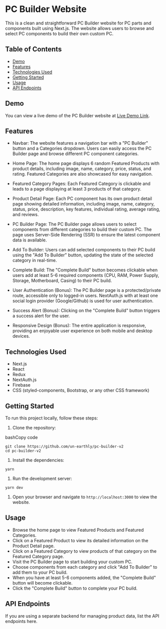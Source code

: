 PC Builder Website
==================

This is a clean and straightforward PC Builder website for PC parts and components built using Next.js. The website allows users to browse and select PC components to build their own custom PC.

Table of Contents
-----------------

-   [Demo](#demo)
-   [Features](#features)
-   [Technologies Used](#technologies-used)
-   [Getting Started](#getting-started)
-   [Usage](#usage)
-   [API Endpoints](#api-endpoints)

Demo
----

You can view a live demo of the PC Builder website at [Live Demo Link](insert_live_demo_link_here).

Features
--------

-   Navbar: The website features a navigation bar with a "PC Builder" button and a Categories dropdown. Users can easily access the PC Builder page and browse different PC component categories.

-   Home Page: The home page displays 6 random Featured Products with product details, including image, name, category, price, status, and rating. Featured Categories are also showcased for easy navigation.

-   Featured Category Pages: Each Featured Category is clickable and leads to a page displaying at least 3 products of that category.

-   Product Detail Page: Each PC component has its own product detail page showing detailed information, including image, name, category, status, price, description, key features, individual rating, average rating, and reviews.

-   PC Builder Page: The PC Builder page allows users to select components from different categories to build their custom PC. The page uses Server-Side Rendering (SSR) to ensure the latest component data is available.

-   Add To Builder: Users can add selected components to their PC build using the "Add To Builder" button, updating the state of the selected category in real-time.

-   Complete Build: The "Complete Build" button becomes clickable when users add at least 5-6 required components (CPU, RAM, Power Supply, Storage, Motherboard, Casing) to their PC build.

-   User Authentication (Bonus): The PC Builder page is a protected/private route, accessible only to logged-in users. NextAuth.js with at least one social login provider (Google/Github) is used for user authentication.

-   Success Alert (Bonus): Clicking on the "Complete Build" button triggers a success alert for the user.

-   Responsive Design (Bonus): The entire application is responsive, providing an enjoyable user experience on both mobile and desktop devices.

Technologies Used
-----------------

-   Next.js
-   React
-   Redux 
-   NextAuth.js
-   Firebase
-   CSS (styled-components, Bootstrap, or any other CSS framework)

Getting Started
---------------

To run this project locally, follow these steps:

1.  Clone the repository:

bashCopy code

```
git clone https://github.com/un-earthly/pc-builder-v2
cd pc-builder-v2
```


1.  Install the dependencies:


```
yarn
```


1.  Run the development server:


```
yarn dev
```


1.  Open your browser and navigate to `http://localhost:3000` to view the website.

Usage
-----

-   Browse the home page to view Featured Products and Featured Categories.
-   Click on a Featured Product to view its detailed information on the Product Detail page.
-   Click on a Featured Category to view products of that category on the Featured Category page.
-   Visit the PC Builder page to start building your custom PC.
-   Choose components from each category and click "Add To Builder" to add them to your PC build.
-   When you have at least 5-6 components added, the "Complete Build" button will become clickable.
-   Click the "Complete Build" button to complete your PC build.

API Endpoints
-------------

If you are using a separate backend for managing product data, list the API endpoints here.
